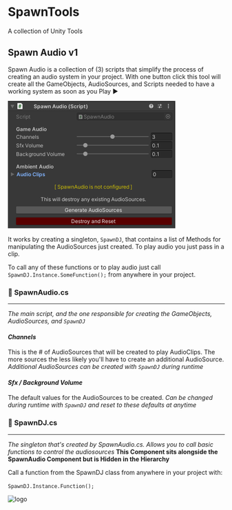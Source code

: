 # SpawnTools
 A collection of Unity Tools

## Spawn Audio  v1
Spawn Audio is a collection of (3) scripts that simplify the process of creating an audio system in your project.
With one button click this tool will create all the GameObjects, AudioSources, and Scripts
needed to have a working system as soon as you Play ▶️

![logo](https://github.com/SpawnCampGames/SpawnTools/blob/main/Readme/SpawnAudio.png)

It works by creating a singleton, `SpawnDJ`, that contains a list of Methods for manipulating
the AudioSources just created. To play audio you just pass in a clip.

To call any of these functions or to play audio just call `SpawnDJ.Instance.SomeFunction();` 
from anywhere in your project.


### 📄 SpawnAudio.cs
---
*The main script, and the one responsible for creating the GameObjects, AudioSources, and `SpawnDJ`*

#### _Channels_
This is the # of AudioSources that will be created to play AudioClips.
The more sources the less likely you'll have to create an additional AudioSource.
*Additional AudioSources can be created with `SpawnDJ` during runtime*

#### _Sfx / Background Volume_
The default values for the AudioSources to be created.
*Can be changed during runtime with `SpawnDJ` and reset to these defaults at anytime*



### 📄 SpawnDJ.cs
---
*The singleton that's created by SpawnAudio.cs. Allows you to call basic functions to control the audiosources*
**This Component sits alongside the SpawnAudio Component but is Hidden in the Hierarchy**



Call a function from the SpawnDJ class from anywhere in your project with:

`SpawnDJ.Instance.Function();`

![logo](https://spawncampgames.github.io/img/maincolorized.png)



